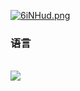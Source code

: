 
[![6iNHud.png](https://s3.ax1x.com/2021/03/01/6iNHud.png)](https://imgtu.com/i/6iNHud)

<h3>语言</h3>
<br>
<img align="center" src="https://github-readme-stats.vercel.app/api/top-langs/?username=SAGIRI-kawaii&layout=compact" />
